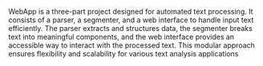 WebApp is a three-part project designed for automated text processing. It consists of a parser, a segmenter, and a web interface to handle input text efficiently. The parser extracts and structures data, the segmenter breaks text into meaningful components, and the web interface provides an accessible way to interact with the processed text. This modular approach ensures flexibility and scalability for various text analysis applications

